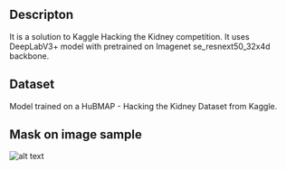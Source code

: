 ## Descripton
It is a solution to Kaggle Hacking the Kidney competition. It uses DeepLabV3+ model with pretrained on Imagenet se_resnext50_32x4d backbone.

## Dataset
Model trained on a HuBMAP - Hacking the Kidney Dataset from Kaggle. 

## Mask on image sample
![alt text](https://www.kaggleusercontent.com/kf/48229620/eyJhbGciOiJkaXIiLCJlbmMiOiJBMTI4Q0JDLUhTMjU2In0..zgRB3L1-zitBSYV-lzCr1A.3eH1GWCF3kzKny4W0FodOqHEMPpRKf2rg9HeqoigyGSrfgXeph4V5VW43himNLeqjU8vG60cW7jk-YYI6tOR28iczq0zTZSc_SPF_hmRB3rK17VSzywvNii83_cusp_UWo1hrDBk2KX3ndCX6VZgNZG_FXnKi-PS4ZXmyjmsrm-nKsK-JTyuwgj0xCrH35BoYfDZTmVNERrZBwkgL7GFexc_8QQTdEArgKFSRN_3K6lfgnto0UbsDHoO37W0HbLfpcros2nQkTFNsbpQrC1M6-U8FGf5ckixUatM-1_DmhwyCJ1a_rJP56-PMIJ4OHgfLYy41sawdaJ_PMZHHDiW3LI27nVDldMQRwStRYgyal14oi0hCjHQdlFddDVT6oWPe9vFvXLUhLw6cxeLmlBe8depUvVCqiymRDHzNlE9O2Pj85YCE5EBPG39WOY9sck_JK80aIcHIre8mcoisvRqtWdc_6MDglU6BoQgWfSpq6RFiJ6TQAw0GJncN5AqcVfktcmd2AZZyHOSCJ36NJfowV_Ozhp4OsCS9hs8B5kfEY-7u-ur5CI9FYGiS8xDN-quImCSwubwRWr5QPc1KtQiXbcdxwItH-eojK9sPLY1sNDIRFUFMpub6FWv0YNvmDV8YqRnua-ksUdSam70HwAUy9JbP_Vn-HkY-zq7rk5hLik.pbnIMhFmUn1BNqVjNFmmUQ/__results___files/__results___32_0.png)






